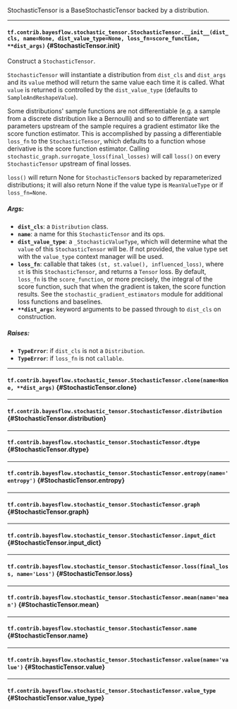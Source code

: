 StochasticTensor is a BaseStochasticTensor backed by a distribution.
- - -

#### `tf.contrib.bayesflow.stochastic_tensor.StochasticTensor.__init__(dist_cls, name=None, dist_value_type=None, loss_fn=score_function, **dist_args)` {#StochasticTensor.__init__}

Construct a `StochasticTensor`.

`StochasticTensor` will instantiate a distribution from `dist_cls` and
`dist_args` and its `value` method will return the same value each time
it is called. What `value` is returned is controlled by the
`dist_value_type` (defaults to `SampleAndReshapeValue`).

Some distributions' sample functions are not differentiable (e.g. a sample
from a discrete distribution like a Bernoulli) and so to differentiate
wrt parameters upstream of the sample requires a gradient estimator like
the score function estimator. This is accomplished by passing a
differentiable `loss_fn` to the `StochasticTensor`, which
defaults to a function whose derivative is the score function estimator.
Calling `stochastic_graph.surrogate_loss(final_losses)` will call
`loss()` on every `StochasticTensor` upstream of final losses.

`loss()` will return None for `StochasticTensor`s backed by
reparameterized distributions; it will also return None if the value type is
`MeanValueType` or if `loss_fn=None`.

##### Args:


*  <b>`dist_cls`</b>: a `Distribution` class.
*  <b>`name`</b>: a name for this `StochasticTensor` and its ops.
*  <b>`dist_value_type`</b>: a `_StochasticValueType`, which will determine what the
      `value` of this `StochasticTensor` will be. If not provided, the
      value type set with the `value_type` context manager will be used.
*  <b>`loss_fn`</b>: callable that takes `(st, st.value(), influenced_loss)`, where
      `st` is this `StochasticTensor`, and returns a `Tensor` loss. By
      default, `loss_fn` is the `score_function`, or more precisely, the
      integral of the score function, such that when the gradient is taken,
      the score function results. See the `stochastic_gradient_estimators`
      module for additional loss functions and baselines.
*  <b>`**dist_args`</b>: keyword arguments to be passed through to `dist_cls` on
      construction.

##### Raises:


*  <b>`TypeError`</b>: if `dist_cls` is not a `Distribution`.
*  <b>`TypeError`</b>: if `loss_fn` is not `callable`.


- - -

#### `tf.contrib.bayesflow.stochastic_tensor.StochasticTensor.clone(name=None, **dist_args)` {#StochasticTensor.clone}




- - -

#### `tf.contrib.bayesflow.stochastic_tensor.StochasticTensor.distribution` {#StochasticTensor.distribution}




- - -

#### `tf.contrib.bayesflow.stochastic_tensor.StochasticTensor.dtype` {#StochasticTensor.dtype}




- - -

#### `tf.contrib.bayesflow.stochastic_tensor.StochasticTensor.entropy(name='entropy')` {#StochasticTensor.entropy}




- - -

#### `tf.contrib.bayesflow.stochastic_tensor.StochasticTensor.graph` {#StochasticTensor.graph}




- - -

#### `tf.contrib.bayesflow.stochastic_tensor.StochasticTensor.input_dict` {#StochasticTensor.input_dict}




- - -

#### `tf.contrib.bayesflow.stochastic_tensor.StochasticTensor.loss(final_loss, name='Loss')` {#StochasticTensor.loss}




- - -

#### `tf.contrib.bayesflow.stochastic_tensor.StochasticTensor.mean(name='mean')` {#StochasticTensor.mean}




- - -

#### `tf.contrib.bayesflow.stochastic_tensor.StochasticTensor.name` {#StochasticTensor.name}




- - -

#### `tf.contrib.bayesflow.stochastic_tensor.StochasticTensor.value(name='value')` {#StochasticTensor.value}




- - -

#### `tf.contrib.bayesflow.stochastic_tensor.StochasticTensor.value_type` {#StochasticTensor.value_type}




